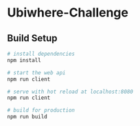 # Ubiwhere-Challenge

## Build Setup

``` bash
# install dependencies
npm install

# start the web api
npm run client

# serve with hot reload at localhost:8080
npm run client

# build for production 
npm run build

